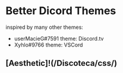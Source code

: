 # Better Dicord Themes

inspired by many other themes:

- userMacieG#7591 theme: Discord.tv
- Xyhlo#9766 theme: VSCord


## [Aesthetic]!(/Discoteca/css/)
